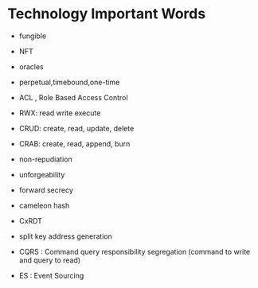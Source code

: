 # Technology Important Words


- fungible
- NFT
- oracles

- perpetual,timebound,one-time

- ACL , Role Based Access Control

- RWX: read write execute
- CRUD: create, read, update, delete
- CRAB: create, read, append, burn

- non-repudiation
- unforgeability
- forward secrecy

- cameleon hash
- CxRDT


- split key address generation

- CQRS : Command query responsibility segregation (command to write and query to read)
- ES : Event Sourcing

